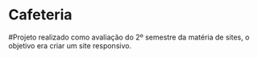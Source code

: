 # Cafeteria
#Projeto realizado como avaliação do 2º semestre da matéria de sites, o objetivo era criar um site responsivo. 

